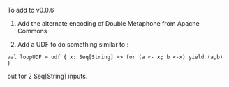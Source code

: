 
To add to v0.0.6


1)  Add the alternate encoding of Double Metaphone from Apache Commons



2)  Add a UDF to do something similar to :




`val loopUDF = udf { x: Seq[String] => for (a <- x; b <-x) yield (a,b) }`




but for 2  Seq[String]  inputs.
